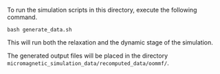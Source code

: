 To run the simulation scripts in this directory, execute the following command.
```
bash generate_data.sh
```

This will run both the relaxation and the dynamic stage of the simulation.

The generated output files will be placed in the directory
`micromagnetic_simulation_data/recomputed_data/oommf/`.
